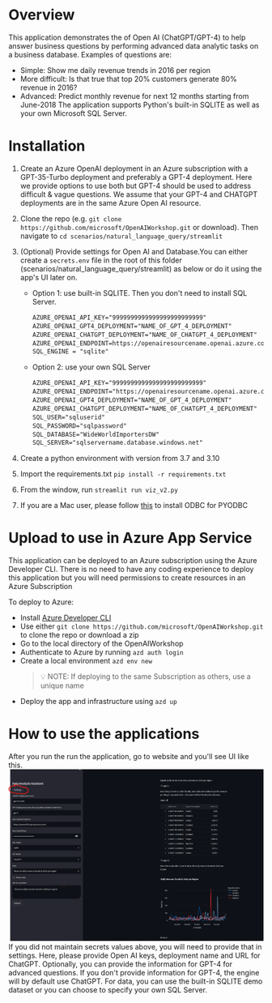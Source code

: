 # Overview
This application demonstrates the of Open AI (ChatGPT/GPT-4) to help answer business questions by performing advanced data analytic tasks on a business database.
Examples of questions are:
- Simple: Show me daily revenue trends in 2016  per region
- More difficult: Is that true that top 20% customers generate 80% revenue in 2016?
- Advanced: Predict monthly revenue for next 12 months starting from June-2018
The application supports Python's built-in SQLITE as well as your own Microsoft SQL Server.
# Installation
1. Create an Azure OpenAI deployment in an Azure subscription with a GPT-35-Turbo deployment and preferably a GPT-4 deployment.
Here we provide options to use both but GPT-4 should be used to address difficult & vague  questions.
We assume that your GPT-4 and CHATGPT deployments are in the same Azure Open AI resource.
2. Clone the repo (e.g. ```git clone https://github.com/microsoft/OpenAIWorkshop.git``` or download). Then navigate to ```cd scenarios/natural_language_query/streamlit```
3. (Optional) Provide settings for Open AI and Database.You can either create a `secrets.env` file in the root of this folder (scenarios/natural_language_query/streamlit) as below or do it using the app's UI later on. 

    - Option 1: use built-in SQLITE. Then you don't need to install SQL Server.
        ```txt
        AZURE_OPENAI_API_KEY="9999999999999999999999999"
        AZURE_OPENAI_GPT4_DEPLOYMENT="NAME_OF_GPT_4_DEPLOYMENT"
        AZURE_OPENAI_CHATGPT_DEPLOYMENT="NAME_OF_CHATGPT_4_DEPLOYMENT"
        AZURE_OPENAI_ENDPOINT=https://openairesourcename.openai.azure.com/
        SQL_ENGINE = "sqlite"
        ```
    - Option 2: use your own SQL Server

        ```txt
        AZURE_OPENAI_API_KEY="9999999999999999999999999"
        AZURE_OPENAI_ENDPOINT="https://openairesourcename.openai.azure.com/"
        AZURE_OPENAI_GPT4_DEPLOYMENT="NAME_OF_GPT_4_DEPLOYMENT"
        AZURE_OPENAI_CHATGPT_DEPLOYMENT="NAME_OF_CHATGPT_4_DEPLOYMENT"
        SQL_USER="sqluserid"
        SQL_PASSWORD="sqlpassword"
        SQL_DATABASE="WideWorldImportersDW"
        SQL_SERVER="sqlservername.database.windows.net"
        ```
4. Create a python environment with version from 3.7 and 3.10
5. Import the requirements.txt `pip install -r requirements.txt`
6. From the window, run `streamlit run viz_v2.py`
7. If you are a Mac user, please follow [this](https://learn.microsoft.com/en-us/sql/connect/odbc/linux-mac/install-microsoft-odbc-driver-sql-server-macos?view=sql-server-ver16) to install ODBC for PYODBC
# Upload to use in Azure App Service
This application can be deployed to an Azure subscription using the Azure Developer CLI. There is no need to have any coding experience to deploy this application but you will need permissions to create resources in an Azure Subscription

To deploy to Azure:
- Install [Azure Developer CLI](https://aka.ms/azure-dev/install)
- Use either `git clone https://github.com/microsoft/OpenAIWorkshop.git` to clone the repo or download a zip
- Go to the local directory of the OpenAIWorkshop
- Authenticate to Azure by running `azd auth login`
- Create a local environment `azd env new`
    > 💡 NOTE: If deploying to the same Subscription as others, use a unique name
- Deploy the app and infrastructure using `azd up`

# How to use the applications

After you run the run the application, go to website and you'll see UI like this.
<img width="1159" alt="image" src="../../../documents/media/da_assistant1.png">
If you did not maintain secrets values above, you will need to provide that in settings. Here, please provide Open AI keys, deployment name and URL for ChatGPT. Optionally, you can provide the information for GPT-4 for advanced questions. If you don't provide information for GPT-4, the engine will by default use ChatGPT.
For data, you can use the built-in SQLITE demo dataset or you can choose to specify your own SQL Server. 